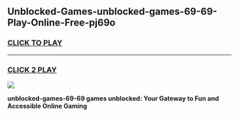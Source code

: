 
## Unblocked-Games-unblocked-games-69-69-Play-Online-Free-pj69o
<h3>
<a href="https://premium76.site?title=unblocked-games-69-69&ref=26A">CLICK TO PLAY</a></h3>
<hr>

<h3>
<a href="https://premium76.site?title=unblocked-games-69-69&ref=26A">CLICK 2 PLAY</a>
  
</h3>

<a href="https://premium76.site?title=unblocked-games-69-69&ref=26A"><img src="https://clearcache.store/games.png"></a>


**unblocked-games-69-69 games unblocked: Your Gateway to Fun and Accessible Online Gaming**
